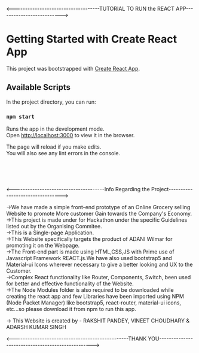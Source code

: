 
<------------------------------------TUTORIAL TO RUN the REACT APP-------------------------->

# Getting Started with Create React App

This project was bootstrapped with [Create React App](https://github.com/facebook/create-react-app).

## Available Scripts

In the project directory, you can run:

### `npm start`

Runs the app in the development mode.\
Open [http://localhost:3000](http://localhost:3000) to view it in the browser.

The page will reload if you make edits.\
You will also see any lint errors in the console.

<br><br><br>

<--------------------------------------Info Regarding  the Project--------------------------------->

->We have made a simple front-end prototype of an Online Grocery selling Website to promote More customer Gain towards the Company's Economy.<br>
->This project is made under for Hackathon under the specific Guidelines listed out by the Organising Commitee.<br>
->This is a Single-page Application.<br>
->This Website specifically targets the product of ADANI Wilmar for promoting it on the Webpage.<br>
->The Front-end part is made using HTML,CSS,JS with Prime use of Javascript Framework REACT.js.We have also used bootstrap5 and Material-ui Icons wherever necessary to give a better looking and UX to the Customer.<br>
->Complex React functionality like Router, Components, Switch, been used for better and effective functionality of the Website.<br>
->The Node Modules folder is also required to be downloaded while creating the react app and few Libraries have been imported using NPM (Node Packet Manager) like bootstrap5, react-router, material-ui icons, etc...so please download it from npm to run this app.<br>


-> This Website is created by - RAKSHIT PANDEY, VINEET CHOUDHARY & ADARSH KUMAR SINGH

<------------------------------------------------THANK YOU-------------------------------------------------->
